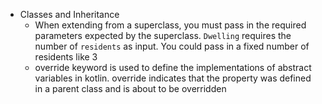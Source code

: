 - Classes and Inheritance
	- When extending from a superclass, you must pass in the required parameters expected by the superclass. `Dwelling` requires the number of `residents` as input. You could pass in a fixed number of residents like 3 
	- override keyword is used to define the implementations of abstract variables in kotlin. override indicates that the property was defined in a parent class and is about to be overridden